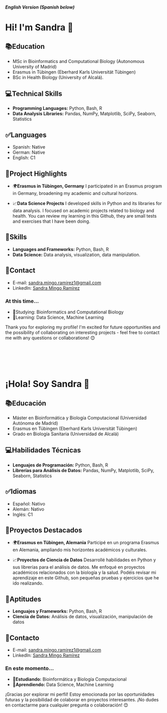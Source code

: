 
##### English Version (Spanish below)

# Hi! I'm Sandra 👋
## 📚Education
  - MSc in Bioinformatics and Computational Biology (Autonomous University of Madrid)
  - Erasmus in Tübingen (Eberhard Karls Universität Tübingen)
  - BSc in Health Biology (University of Alcalá).
## 💻Technical Skills
  - **Programming Languages:** Python, Bash, R
  - **Data Analysis Libraries:** Pandas, NumPy, Matplotlib, SciPy, Seaborn, Statistics
## ✅Languages
  - Spanish: Native
  - German: Native
  - English: C1
## 📌Project Highlights
  - 🌍**Erasmus in Tübingen, Germany**
    I participated in an Erasmus program in Germany, broadening my academic and cultural horizons.

  - 📈**Data Science Projects**
    I developed skills in Python and its libraries for data analysis. I focused on academic projects related to biology and health. You can review my learning in this Github, they are small tests and exercises that I have been doing.

## 📝Skills
  - **Languages and Frameworks:** Python, Bash, R
  - **Data Science:** Data analysis, visualization, data manipulation.
## 📧Contact
  - E-mail: sandra.mingo.ramirez1@gmail.com
  - LinkedIn: [Sandra Mingo Ramírez](www.linkedin.com/in/sandra-mingo/)
### At this time...
  - 🔭Studying: Bioinformatics and Computational Biology
  - 🌱Learning: Data Science, Machine Learning

Thank you for exploring my profile! I'm excited for future opportunities and the possibility of collaborating on interesting projects - feel free to contact me with any questions or collaborations! 😊

<br>
<br>
<br>
<br>

# ¡Hola! Soy Sandra 👋

## 📚Educación
- Máster en Bioinformática y Biología Computacional (Universidad Autónoma de Madrid)
- Erasmus en Tübingen (Eberhard Karls Universität Tübingen)
- Grado en Biología Sanitaria (Universidad de Alcalá)

## 💻Habilidades Técnicas
- **Lenguajes de Programación:** Python, Bash, R
- **Librerías para Análisis de Datos:** Pandas, NumPy, Matplotlib, SciPy, Seaborn, Statistics

## ✅Idiomas
- Español: Nativo
- Alemán: Nativo
- Inglés: C1

## 📌Proyectos Destacados
- 🌍**Erasmus en Tübingen, Alemania**
  Participé en un programa Erasmus en Alemania, ampliando mis horizontes académicos y culturales.

- 📈**Proyectos de Ciencia de Datos**
  Desarrollé habilidades en Python y sus librerías para el análisis de datos. Me enfoqué en proyectos académicos relacionados con la biología y la salud.
  Podéis revisar mi aprendizaje en este Github, son pequeñas pruebas y ejercicios que he ido realizando.

## 📝Aptitudes
- **Lenguajes y Frameworks:** Python, Bash, R
- **Ciencia de Datos:** Análisis de datos, visualización, manipulación de datos

## 📧Contacto
- E-mail: sandra.mingo.ramirez1@gmail.com
- LinkedIn: [Sandra Mingo Ramírez](www.linkedin.com/in/sandra-mingo/)

### En este momento...
- 🔭**Estudiando:** Bioinformática y Biología Computacional
- 🌱**Aprendiendo:** Data Science, Machine Learning

¡Gracias por explorar mi perfil! Estoy emocionada por las oportunidades futuras y la posibilidad de colaborar en proyectos interesantes. ¡No dudes en contactarme para cualquier pregunta o colaboración! 😊
